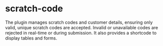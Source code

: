 # scratch-code
The plugin manages scratch codes and customer details, ensuring only valid, unique scratch codes are accepted. Invalid or unavailable codes are rejected in real-time or during submission. It also provides a shortcode to display tables and forms.
